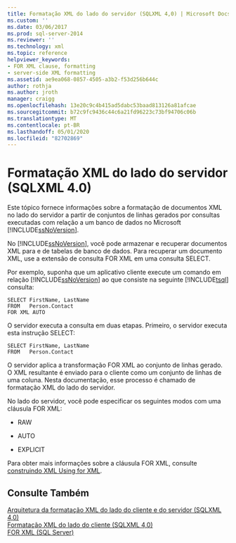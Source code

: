 ```yaml
---
title: Formatação XML do lado do servidor (SQLXML 4,0) | Microsoft Docs
ms.custom: ''
ms.date: 03/06/2017
ms.prod: sql-server-2014
ms.reviewer: ''
ms.technology: xml
ms.topic: reference
helpviewer_keywords:
- FOR XML clause, formatting
- server-side XML formatting
ms.assetid: ae9ea068-0857-4505-a3b2-f53d256b644c
author: rothja
ms.author: jroth
manager: craigg
ms.openlocfilehash: 13e20c9c4b415ad5dabc53baad813126a81afcae
ms.sourcegitcommit: b72c9fc9436c44c6a21fd96223c73bf94706c06b
ms.translationtype: MT
ms.contentlocale: pt-BR
ms.lasthandoff: 05/01/2020
ms.locfileid: "82702869"
---
```

# <a name="server-side-xml-formatting-sqlxml-40"></a>Formatação XML do lado do servidor (SQLXML 4.0)
  Este tópico fornece informações sobre a formatação de documentos XML no lado do servidor a partir de conjuntos de linhas gerados por consultas executadas com relação a um banco de dados no Microsoft [!INCLUDE[ssNoVersion](../../../includes/ssnoversion-md.md)].  
  
 No [!INCLUDE[ssNoVersion](../../../includes/ssnoversion-md.md)], você pode armazenar e recuperar documentos XML para e de tabelas de banco de dados. Para recuperar um documento XML, use a extensão de consulta FOR XML em uma consulta SELECT.  
  
 Por exemplo, suponha que um aplicativo cliente execute um comando em relação [!INCLUDE[ssNoVersion](../../../includes/ssnoversion-md.md)] ao que consiste na seguinte [!INCLUDE[tsql](../../../includes/tsql-md.md)] consulta:  
  
```  
SELECT FirstName, LastName  
FROM   Person.Contact  
FOR XML AUTO  
```  
  
 O servidor executa a consulta em duas etapas. Primeiro, o servidor executa esta instrução SELECT:  
  
```  
SELECT FirstName, LastName  
FROM   Person.Contact  
```  
  
 O servidor aplica a transformação FOR XML ao conjunto de linhas gerado. O XML resultante é enviado para o cliente como um conjunto de linhas de uma coluna. Nesta documentação, esse processo é chamado de formatação XML do lado do servidor.  
  
 No lado do servidor, você pode especificar os seguintes modos com uma cláusula FOR XML:  
  
-   RAW  
  
-   AUTO  
  
-   EXPLICIT  
  
 Para obter mais informações sobre a cláusula FOR XML, consulte [construindo XML Using for XML](../../xml/for-xml-sql-server.md).  
  
## <a name="see-also"></a>Consulte Também  
 [Arquitetura da formatação XML do lado do cliente e do servidor &#40;SQLXML 4,0&#41;](architecture-of-client-side-and-server-side-xml-formatting-sqlxml-4-0.md)   
 [Formatação XML do lado do cliente &#40;SQLXML 4,0&#41;](client-side-xml-formatting-sqlxml-4-0.md)   
 [FOR XML &#40;SQL Server&#41;](../../xml/for-xml-sql-server.md)  
  
  
